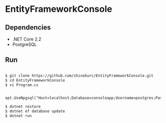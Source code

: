# EntityFrameworkConsole

## Dependencies

- .NET Core 2.2
- PostgreSQL

## Run

```sh

$ git clone https://github.com/shinoburc/EntityFrameworkConsole.git
$ cd EntityFrameworkConsole
$ vi Program.cs
```

```Csharp
  opt.UseNpgsql("Host=localhost;Database=consoleapp;Username=postgres;Password=postgres");
```

```sh
$ dotnet restore
$ dotnet ef database update
$ dotnet run

```
